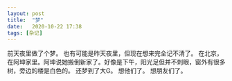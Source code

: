 ```yaml
---
layout: post
title:  "梦" 
date:   2020-10-22 17:38
tags: [杂记]
---
```


前天夜里做了个梦。
也有可能是昨天夜里，但现在想来完全记不清了。
在北京，在阿坤家里。阿坤说她搬倒新家了。好像是下午，阳光足但并不刺眼，窗外有很多树，旁边的楼是白色的。
还梦到了大G。 
想他们了。
想朋友们了。